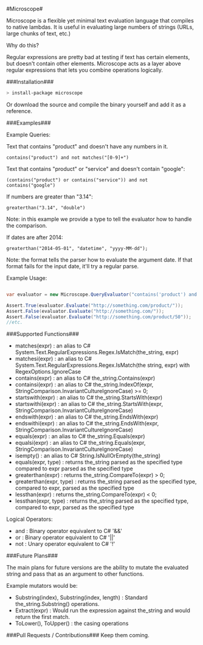 #Microscope#

Microscope is a flexible yet minimal text evaluation language that compiles to native lambdas. It is useful in evaluating large numbers of strings (URLs, large chunks of text, etc.)

Why do this?

Regular expressions are pretty bad at testing if text has certain elements, but doesn't contain other elements. Microscope acts as a layer above regular expressions that lets you combine operations logically.

###Installation###

```bash
> install-package microscope
```

Or download the source and compile the binary yourself and add it as a reference.

###Examples###

Example Queries:

Text that contains "product" and doesn't have any numbers in it.

```microscope
contains("product") and not matches("[0-9]+")
```

Text that contains "product" or "service" and doesn't contain "google":

```microscope
(contains("product") or contains("service")) and not contains("google")
```

If numbers are greater than "3.14":

```microscope
greaterthan("3.14", "double")
```
Note: in this example we provide a type to tell the evaluator how to handle the comparison.

If dates are after 2014:

```microscope
greaterthan("2014-05-01", "datetime", "yyyy-MM-dd");
```
Note: the format tells the parser how to evaluate the argument date. If that format fails for the input date, it'll try a regular parse.

Example Usage:

```C#

var evaluator = new Microscope.QueryEvaluator("contains('product') and not matches('[0-9]+')");

Assert.True(evaluator.Evaluate("http://something.com/product/"));
Assert.False(evaluator.Evaluate("http://something.com/"));
Assert.False(evaluator.Evaluate("http://something.com/product/50"));
//etc.
```

###Supported Functions###

* matches(expr) : an alias to C# System.Text.RegularExpressions.Regex.IsMatch(the_string, expr)
* matchesi(expr) : an alias to C# System.Text.RegularExpressions.Regex.IsMatch(the string, expr) with RegexOptions.IgnoreCase
* contains(expr) : an alias to C# the_string.Contains(expr)
* containsi(expr) : an alias to C# the_string.IndexOf(expr, StringComparison.InvariantCultureIgnoreCase) >= 0;
* startswith(expr) : an alias to C# the_string.StartsWith(expr)
* startswithi(expr) : an alias to C# the_string.StartsWith(expr, StringComparison.InvariantCultureIgnoreCase)
* endswith(expr) : an alias to C# the_string.EndsWith(expr)
* endswithi(expr) : an alias to C# the_string.EndsWith(expr, StringComparison.InvariantCultureIgnoreCase)
* equals(expr) : an alias to C# the_string.Equals(expr)
* equalsi(expr) : an alias to C# the_string.Equals(expr, StringComparison.InvariantCultureIgnoreCase) 
* isempty() : an alias to C# String.IsNullOrEmpty(the_string)
* equals(expr, type) : returns the_string parsed as the specified type compared to expr parsed as the specified type
* greaterthan(expr) : returns the_string.CompareTo(expr) > 0;
* greaterthan(expr, type) : returns the_string parsed as the specified type, compared to expr, parsed as the specified type
* lessthan(expr) : returns the_string.CompareTo(expr) < 0;
* lessthan(expr, type) : returns the_string parsed as the specified type, compared to expr, parsed as the specified type

Logical Operators:

* and : Binary operator equivalent to C# '&&'
* or : Binary operator equivalent to C# '||'
* not : Unary operator equivalent to C# '!'

###Future Plans###

The main plans for future versions are the ability to mutate the evaluated string and pass that as an argument to other functions.

Example mutators would be:

* Substring(index), Substring(index, length) : Standard the_string.Substring() operations.
* Extract(expr) : Would run the expression against the_string and would return the first match.
* ToLower(), ToUpper() : the casing operations

###Pull Requests / Contributions###
Keep them coming.

